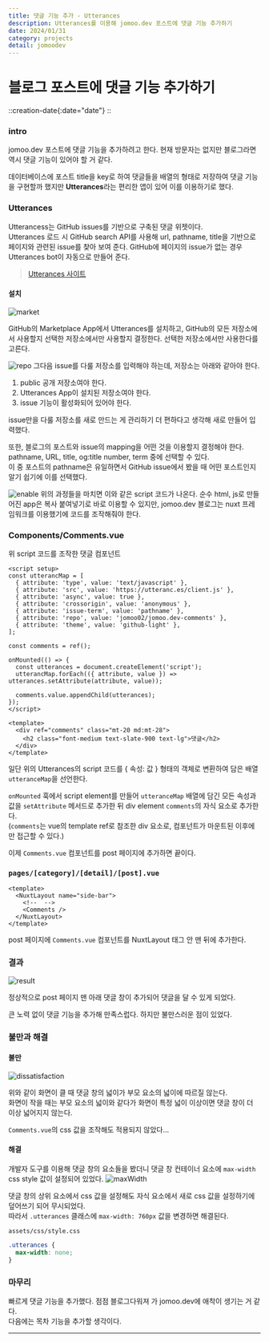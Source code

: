 ```yaml
---
title: 댓글 기능 추가 - Utterances
description: Utterances를 이용해 jomoo.dev 포스트에 댓글 기능 추가하기
date: 2024/01/31
category: projects
detail: jomoodev
---
```


# 블로그 포스트에 댓글 기능 추가하기
::creation-date{:date="date"}
::

### intro
jomoo.dev 포스트에 댓글 기능을 추가하려고 한다. 
현재 방문자는 없지만 블로그라면 역시 댓글 기능이 있어야 할 거 같다.  

데이터베이스에 포스트 title을 key로 하여 댓글들을 배열의 형태로 저장하여 댓글 기능을 구현할까 했지만 **Utterances**라는 편리한 앱이 있어 이를 이용하기로 했다.  

### Utterances
Utterancess는 GitHub issues를 기반으로 구축된 댓글 위젯이다.  
Utterances 로드 시 GitHub search API를 사용해 url, pathname, title을 기반으로 페이지와 관련된 issue를 찾아 보여 준다. GitHub에 페이지의 issue가 없는 경우 Utterances bot이 자동으로 만들어 준다. 

> <a href="https://utteranc.es/ " target="_blank">Utterances 사이트</a>
 
#### 설치
![market](/projects/jomoodev/feat-comments/market.png)

GitHub의 Marketplace App에서 Utterances를 설치하고, GitHub의 모든 저장소에서 사용할지 선택한 저장소에서만 사용할지 결정한다. 선택한 저장소에서만 사용한다를 고른다.  

![repo](/projects/jomoodev/feat-comments/repo.png)
그다음 issue를 다룰 저장소를 입력해야 하는데, 저장소는 아래와 같아야 한다.
1. public 공개 저장소여야 한다. 
2. Utterances App이 설치된 저장소여야 한다.
3. issue 기능이 활성화되어 있어야 한다.

issue만을 다룰 저장소를 새로 만드는 게 관리하기 더 편하다고 생각해 새로 만들어 입력했다.  

또한, 블로그의 포스트와 issue의 mapping을 어떤 것을 이용할지 결정해야 한다. 
pathname, URL, title, og:title number, term 중에 선택할 수 있다.  
이 중 포스트의 pathname은 유일하면서 GitHub issue에서 봤을 때 어떤 포스트인지 알기 쉽기에 이를 선택했다.

![enable](/projects/jomoodev/feat-comments/enable.png)
위의 과정들을 마치면 이와 같은 script 코드가 나온다. 순수 html, js로 만들어진 app은 복사 붙여넣기로 바로 이용할 수 있지만, jomoo.dev 블로그는 nuxt 프레임워크를 이용했기에 코드를 조작해줘야 한다.

### Components/Comments.vue
위 script 코드를 조작한 댓글 컴포넌트  
```vue
<script setup>
const utterancMap = [
  { attribute: 'type', value: 'text/javascript' },
  { attribute: 'src', value: 'https://utteranc.es/client.js' },
  { attribute: 'async', value: true },
  { attribute: 'crossorigin', value: 'anonymous' },
  { attribute: 'issue-term', value: 'pathname' },
  { attribute: 'repo', value: 'jomoo02/jomoo.dev-comments' },
  { attribute: 'theme', value: 'github-light' },
];

const comments = ref();

onMounted(() => {
  const utterances = document.createElement('script');
  utterancMap.forEach(({ attribute, value }) => utterances.setAttribute(attribute, value));

  comments.value.appendChild(utterances);
});
</script>

<template>
  <div ref="comments" class="mt-20 md:mt-28">
    <h2 class="font-medium text-slate-900 text-lg">댓글</h2>
  </div>
</template>

```

일단 위의 Utterances의 script 코드를 { 속성: 값 } 형태의 객체로 변환하여 담은 배열 `utteranceMap`을 선언한다.  

`onMounted` 훅에서 script element를 만들어 `utteranceMap` 배열에 담긴 모든 속성과 값을 `setAttribute` 메서드로 추가한 뒤 div element `comments`의 자식 요소로 추가한다.  
(`comments`는 vue의 template ref로 참조한 div 요소로, 컴포넌트가 마운트된 이후에만 접근할 수 있다.)  

이제 `Comments.vue` 컴포넌트를 post 페이지에 추가하면 끝이다.

### `pages/[category]/[detail]/[post].vue`
```vue
<template>
  <NuxtLayout name="side-bar">
    <!--  -->
    <Comments />
  </NuxtLayout>
</template>

```
post 페이지에 `Comments.vue` 컴포넌트를 NuxtLayout 태그 안 맨 뒤에 추가한다.

### 결과
![result](/projects/jomoodev/feat-comments/result.png)

정상적으로 post 페이지 맨 아래 댓글 창이 추가되어 댓글을 달 수 있게 되었다.  

큰 노력 없이 댓글 기능을 추가해 만족스럽다. 하지만 불만스러운 점이 있었다.

### 불만과 해결
#### 불만
![dissatisfaction](/projects/jomoodev/feat-comments/dissatisfaction.png)

위와 같이 화면이 클 때 댓글 창의 넓이가 부모 요소의 넓이에 따르질 않는다.  
화면이 작을 때는 부모 요소의 넓이와 같다가 화면이 특정 넓이 이상이면 댓글 창이 더 이상 넓어지지 않는다.  

`Comments.vue`의 css 값을 조작해도 적용되지 않았다...

#### 해결
개발자 도구를 이용해 댓글 창의 요소들을 봤더니 댓글 창 컨테이너 요소에 `max-width` css style 값이 설정되어 있었다.
![maxWidth](/projects/jomoodev/feat-comments/maxWidth.png)

댓글 창의 상위 요소에서 css 값을 설정해도 자식 요소에서 새로 css 값을 설정하기에 덮어쓰기 되어 무시되었다.  
따라서 `.utterances` 클래스에 `max-width: 760px` 값을 변경하면 해결된다.

`assets/css/style.css`
```css
.utterances {
  max-width: none;
}
```

### 마무리
빠르게 댓글 기능을 추가했다. 점점 블로그다워져 가 jomoo.dev에 애착이 생기는 거 같다.  
다음에는 목차 기능을 추가할 생각이다.  

---
